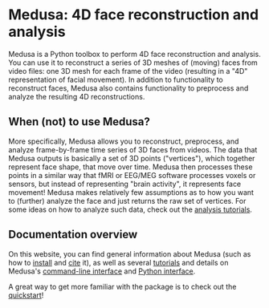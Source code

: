 # Medusa: 4D face reconstruction and analysis

Medusa is a Python toolbox to perform 4D face reconstruction and analysis. You can use it
to reconstruct a series of 3D meshes of (moving) faces from video files: one 3D mesh for
each frame of the video (resulting in a "4D" representation of facial movement). In
addition to functionality to reconstruct faces, Medusa also contains functionality to
preprocess and analyze the resulting 4D reconstructions.

## When (not) to use Medusa?

More specifically, Medusa allows you to reconstruct, preprocess, and analyze
frame-by-frame time series of 3D faces from videos. The data that Medusa outputs is
basically a set of 3D points ("vertices"), which together represent face shape,
that move over time. Medusa then processes these points in a similar way that fMRI or
EEG/MEG software processes voxels or sensors, but instead of representing "brain activity",
it represents face movement! Medusa makes relatively few assumptions as to how you want
to (further) analyze the face and just returns the raw set of vertices. For some ideas on
how to analyze such data, check out the [analysis tutorials](tutorials/analysis).

## Documentation overview

On this website, you can find general information about Medusa (such as how to [install](getting_started/installation)
and [cite](getting_started/citation) it), as well as several [tutorials](tutorials/info)
and details on Medusa's [command-line interface](api/cli) and [Python interface](api/python).

A great way to get more familiar with the package is to check out the [quickstart](getting_started/quickstart)!